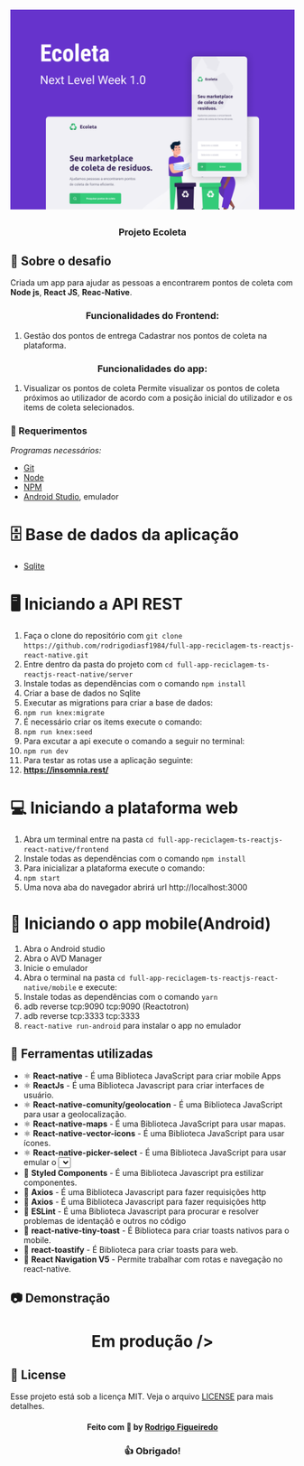 
<h1 align="center">
    <img alt="Capa Ecoleta" src="https://github.com/rodrigodiasf1984/full-app-reciclagem-ts-reactjs-react-native/blob/master/Capa.png?raw=true" />
</h1>

<h3 align="center">
   Projeto Ecoleta 
</h3>

## :rocket: Sobre o desafio

Criada um app para ajudar as pessoas a encontrarem pontos de coleta com **Node js**, **React JS**, **Reac-Native**.

<h3 align="center">
  Funcionalidades do Frontend:
</h3>

1. Gestão dos pontos de entrega
Cadastrar nos pontos de coleta na plataforma.

<h3 align="center">
  Funcionalidades do app:
</h3>

1. Visualizar os pontos de coleta
Permite visualizar os pontos de coleta próximos ao utilizador de acordo com a posição inicial do utilizador e os items de coleta selecionados.

### :pencil: Requerimentos

_Programas necessários:_
* [Git](https://git-scm.com)
* [Node](https://nodejs.org/)
* [NPM](https://www.npmjs.com/)
* [Android Studio](https://developer.android.com/studio), emulador 

# 🗄️ Base de dados da aplicação
- [Sqlite](https://sqlite.org/index.html)

# 🖥 Iniciando a API REST

1. Faça o clone do repositório com `git clone https://github.com/rodrigodiasf1984/full-app-reciclagem-ts-reactjs-react-native.git`
2. Entre dentro da pasta do projeto com `cd full-app-reciclagem-ts-reactjs-react-native/server`
3. Instale todas as dependências com o comando `npm install`
4. Criar a base de dados no Sqlite 
5. Executar as migrations para criar a base de dados:
6. `npm run knex:migrate`
7. É necessário criar os items execute o comando: 
8. `npm run knex:seed`
7. Para excutar a api execute o comando a seguir no terminal:
8. `npm run dev` 
9. Para testar as rotas use a aplicação seguinte:
10. **https://insomnia.rest/**

# 💻 Iniciando a plataforma web

1. Abra um terminal entre na pasta `cd full-app-reciclagem-ts-reactjs-react-native/frontend`
2. Instale todas as dependências com o comando `npm install`
3. Para inicializar a plataforma execute o comando: 
4. `npm start`
5. Uma nova aba do navegador abrirá url http://localhost:3000 

# 📱 Iniciando o app mobile(Android)

1. Abra o Android studio 
2. Abra o AVD Manager
3. Inicie o emulador
4. Abra o terminal na pasta `cd full-app-reciclagem-ts-reactjs-react-native/mobile` e execute:
5. Instale todas as dependências com o comando `yarn`
6. adb reverse tcp:9090 tcp:9090 (Reactotron)
7. adb reverse tcp:3333 tcp:3333
8. `react-native run-android` para instalar o app no emulador 

## :hammer: Ferramentas utilizadas

- ⚛️ **React-native** - É uma Biblioteca JavaScript para criar mobile Apps 
- ⚛️ **ReactJs** - É uma Biblioteca Javascript para criar interfaces de usuário.
- ⚛️ **React-native-comunity/geolocation** - É uma Biblioteca JavaScript para usar a geolocalização.
- ⚛️ **React-native-maps** - É uma Biblioteca JavaScript para usar mapas.
- ⚛️ **React-native-vector-icons** - É uma Biblioteca JavaScript para usar ícones.
- ⚛️ **React-native-picker-select** - É uma Biblioteca JavaScript para usar emular o <select> no React-Native.
- 💅 **Styled Components** - É uma Biblioteca Javascript pra estilizar componentes.
- 📄 **Axios** - É uma Biblioteca Javascript para fazer requisições http
- 📄 **Axios** - É uma Biblioteca Javascript para fazer requisições http
- 📄 **ESLint** - É uma Biblioteca Javascript para procurar e resolver problemas de identaçãô e outros no código
- 📄 **react-native-tiny-toast** - É Biblioteca para criar toasts nativos para o mobile. 
- 📄 **react-toastify** - É Biblioteca para criar toasts para web. 
- 📄 **React Navigation V5** - Permite trabalhar com rotas e navegação no react-native. 


## :camera: Demonstração

<h1 align="center">
  Em produção
 />
</h1>

## :memo: License

Esse projeto está sob a licença MIT. Veja o arquivo [LICENSE](LICENSE.md) para mais detalhes.

<h4 align="center">
    Feito com 💜 by <a href="https://www.linkedin.com/in/rodrigodiasdefigueiredo/" target="_blank">Rodrigo Figueiredo</a>
</h4>

<h3 align="center">
  👍 Obrigado!
</h3>
